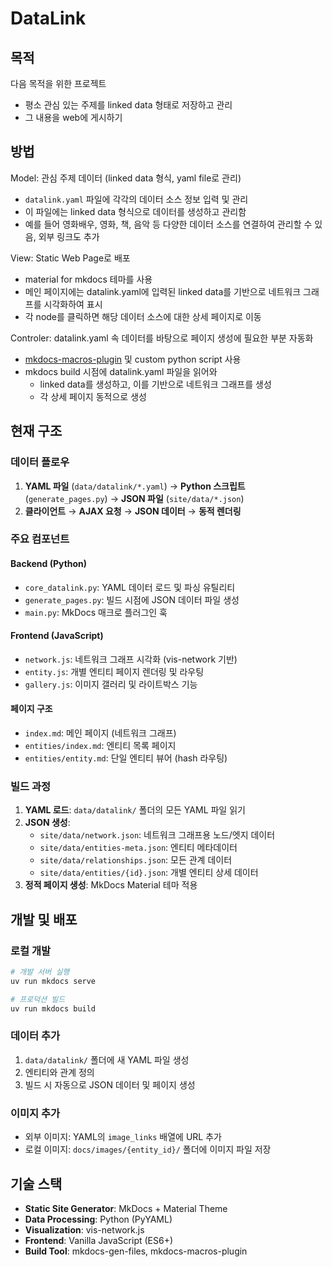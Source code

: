 # DataLink

## 목적

다음 목적을 위한 프로젝트

* 평소 관심 있는 주제를 linked data 형태로 저장하고 관리
* 그 내용을 web에 게시하기

## 방법

Model: 관심 주제 데이터 (linked data 형식, yaml file로 관리)

* `datalink.yaml` 파일에 각각의 데이터 소스 정보 입력 및 관리
* 이 파일에는 linked data 형식으로 데이터를 생성하고 관리함
* 예를 들어 영화배우, 영화, 책, 음악 등 다양한 데이터 소스를 연결하여 관리할 수 있음, 외부 링크도 추가

View: Static Web Page로 배포

* material for mkdocs 테마를 사용
* 메인 페이지에는 datalink.yaml에 입력된 linked data를 기반으로 네트워크 그래프를 시각화하여 표시
* 각 node를 클릭하면 해당 데이터 소스에 대한 상세 페이지로 이동

Controler: datalink.yaml 속 데이터를 바탕으로 페이지 생성에 필요한 부분 자동화

* [mkdocs-macros-plugin](https://mkdocs-macros-plugin.readthedocs.io/en/latest/) 및 custom python script 사용
* mkdocs build 시점에 datalink.yaml 파일을 읽어와
  * linked data를 생성하고, 이를 기반으로 네트워크 그래프를 생성
  * 각 상세 페이지 동적으로 생성

## 현재 구조

### 데이터 플로우
1. **YAML 파일** (`data/datalink/*.yaml`) → **Python 스크립트** (`generate_pages.py`) → **JSON 파일** (`site/data/*.json`)
2. **클라이언트** → **AJAX 요청** → **JSON 데이터** → **동적 렌더링**

### 주요 컴포넌트

#### Backend (Python)
- `core_datalink.py`: YAML 데이터 로드 및 파싱 유틸리티
- `generate_pages.py`: 빌드 시점에 JSON 데이터 파일 생성
- `main.py`: MkDocs 매크로 플러그인 훅

#### Frontend (JavaScript)
- `network.js`: 네트워크 그래프 시각화 (vis-network 기반)
- `entity.js`: 개별 엔티티 페이지 렌더링 및 라우팅
- `gallery.js`: 이미지 갤러리 및 라이트박스 기능

#### 페이지 구조
- `index.md`: 메인 페이지 (네트워크 그래프)
- `entities/index.md`: 엔티티 목록 페이지
- `entities/entity.md`: 단일 엔티티 뷰어 (hash 라우팅)

### 빌드 과정
1. **YAML 로드**: `data/datalink/` 폴더의 모든 YAML 파일 읽기
2. **JSON 생성**:
   - `site/data/network.json`: 네트워크 그래프용 노드/엣지 데이터
   - `site/data/entities-meta.json`: 엔티티 메타데이터
   - `site/data/relationships.json`: 모든 관계 데이터
   - `site/data/entities/{id}.json`: 개별 엔티티 상세 데이터
3. **정적 페이지 생성**: MkDocs Material 테마 적용

## 개발 및 배포

### 로컬 개발
```bash
# 개발 서버 실행
uv run mkdocs serve

# 프로덕션 빌드
uv run mkdocs build
```

### 데이터 추가
1. `data/datalink/` 폴더에 새 YAML 파일 생성
2. 엔티티와 관계 정의
3. 빌드 시 자동으로 JSON 데이터 및 페이지 생성

### 이미지 추가
- 외부 이미지: YAML의 `image_links` 배열에 URL 추가
- 로컬 이미지: `docs/images/{entity_id}/` 폴더에 이미지 파일 저장

## 기술 스택

- **Static Site Generator**: MkDocs + Material Theme
- **Data Processing**: Python (PyYAML)
- **Visualization**: vis-network.js
- **Frontend**: Vanilla JavaScript (ES6+)
- **Build Tool**: mkdocs-gen-files, mkdocs-macros-plugin
